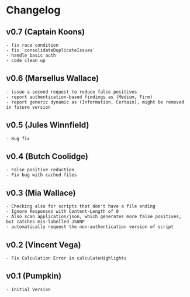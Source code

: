 # Changelog

<a name="0.7"></a>
## v0.7 (Captain Koons)
	- fix race condition
	- fix `consolidateDuplicateIssues`
	- handle basic auth
	- code clean up

<a name="0.6"></a>
## v0.6 (Marsellus Wallace)
	- issue a second request to reduce false positives
	- report authentication-based findings as (Medium, Firm)
	- report generic dynamic as (Information, Certain), might be removed in future version

<a name="0.5"></a>
## v0.5 (Jules Winnfield)
	- Bug fix

<a name="0.4"></a>
## v0.4 (Butch Coolidge)
	- False positive reduction
	- Fix bug with cached files

<a name="0.3"></a>
## v0.3 (Mia Wallace)
	- Checking also for scripts that don't have a file ending
	- Ignore Responses with Content-Length of 0
	- Also scan application/json, which generates more false positives, but catches mis-labelled JSONP
	- automatically request the non-authentication version of script

<a name="0.2"></a>
## v0.2 (Vincent Vega)
	- Fix Calculation Error in calculateHighlights


<a name="0.1"></a>
## v0.1 (Pumpkin)
	- Initial Version
